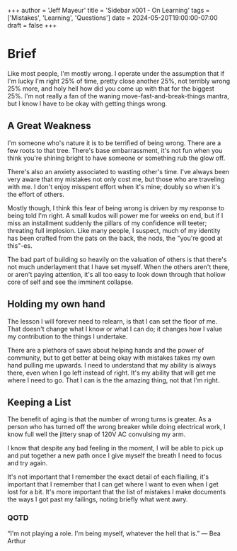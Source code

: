+++
author = 'Jeff Mayeur'
title = 'Sidebar x001 - On Learning'
tags = ['Mistakes', 'Learning', 'Questions']
date = 2024-05-20T19:00:00-07:00
draft = false
+++

# Brief
Like most people, I'm mostly wrong. I operate under the assumption that if I'm lucky I'm right 25% of time, pretty close another 25%, not terribly wrong 25% more, and holy hell how did you come up with that for the biggest 25%. I'm not really a fan of the waning move-fast-and-break-things mantra, but I know I have to be okay with getting things wrong.

## A Great Weakness
I'm someone who's nature it is to be terrified of being wrong. There are a few roots to that tree. There's base embarrassment, it's not fun when you think you're shining bright to have someone or something rub the glow off.

There's also an anxiety associated to wasting other's time. I've always been very aware that my mistakes not only cost me, but those who are traveling with me. I don't enjoy misspent effort when it's mine; doubly so when it's the effort of others.

Mostly though, I think this fear of being wrong is driven by my response to being told I'm right. A small kudos will power me for weeks on end, but if I miss an installment suddenly the pillars of my confidence will teeter; threating full implosion. Like many people, I suspect, much of my identity has been crafted from the pats on the back, the nods, the "you're good at this"-es. 

The bad part of building so heavily on the valuation of others is that there's not much underlayment that I have set myself. When the others aren't there, or aren't paying attention, it's all too easy to look down through that hollow core of self and see the imminent collapse.

## Holding my own hand
The lesson I will forever need to relearn, is that I can set the floor of me. That doesn't change what I know or what I can do; it changes how I value my contribution to the things I undertake. 

There are a plethora of saws about helping hands and the power of community, but to get better at being okay with mistakes takes my own hand pulling me upwards. I need to understand that my ability is always there, even when I go left instead of right. It's my ability that will get me where I need to go. That I can is the the amazing thing, not that I'm right.

## Keeping a List
The benefit of aging is that the number of wrong turns is greater. As a person who has turned off the wrong breaker while doing electrical work, I know full well the jittery snap of 120V AC convulsing my arm.

I know that despite any bad feeling in the moment, I will be able to pick up and put together a new path once I give myself the breath I need to focus and try again.

It's not important that I remember the exact detail of each flailing, it's important that I remember that I can get where I want to even when I get lost for a bit. It's more important that the list of mistakes I make documents the ways I got past my failings, noting briefly what went awry.

### QOTD
“I'm not playing a role. I'm being myself, whatever the hell that is.”
― Bea Arthur
